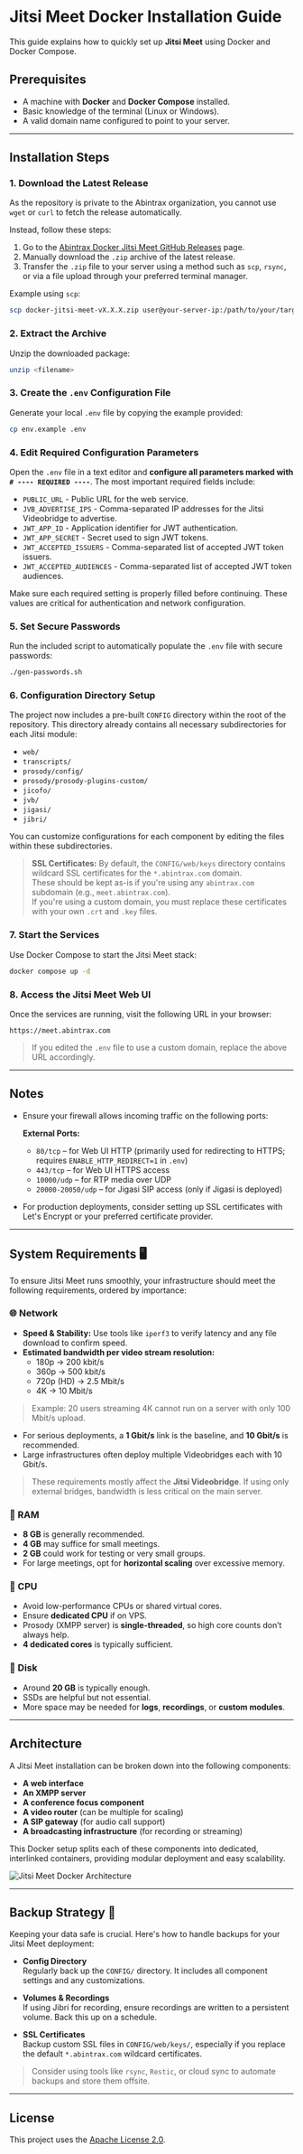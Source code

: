 # Jitsi Meet Docker Installation Guide

This guide explains how to quickly set up **Jitsi Meet** using Docker and Docker Compose.

## Prerequisites

- A machine with **Docker** and **Docker Compose** installed.
- Basic knowledge of the terminal (Linux or Windows).
- A valid domain name configured to point to your server.

---

## Installation Steps

### 1. Download the Latest Release

As the repository is private to the Abintrax organization, you cannot use `wget` or `curl` to fetch the release automatically.

Instead, follow these steps:

1. Go to the [Abintrax Docker Jitsi Meet GitHub Releases](https://github.com/abintrax/docker-jitsi-meet/releases) page.
2. Manually download the `.zip` archive of the latest release.
3. Transfer the `.zip` file to your server using a method such as `scp`, `rsync`, or via a file upload through your preferred terminal manager.

Example using `scp`:

```bash
scp docker-jitsi-meet-vX.X.X.zip user@your-server-ip:/path/to/your/target/directory
```

### 2. Extract the Archive

Unzip the downloaded package:

```bash
unzip <filename>
```

### 3. Create the `.env` Configuration File

Generate your local `.env` file by copying the example provided:

```bash
cp env.example .env
```

### 4. Edit Required Configuration Parameters

Open the `.env` file in a text editor and **configure all parameters marked with `# ---- REQUIRED ----`**. The most important required fields include:

- `PUBLIC_URL` - Public URL for the web service.
- `JVB_ADVERTISE_IPS` - Comma-separated IP addresses for the Jitsi Videobridge to advertise.
- `JWT_APP_ID` - Application identifier for JWT authentication.
- `JWT_APP_SECRET` - Secret used to sign JWT tokens.
- `JWT_ACCEPTED_ISSUERS` - Comma-separated list of accepted JWT token issuers.
- `JWT_ACCEPTED_AUDIENCES` - Comma-separated list of accepted JWT token audiences.

Make sure each required setting is properly filled before continuing. These values are critical for authentication and network configuration.

### 5. Set Secure Passwords

Run the included script to automatically populate the `.env` file with secure passwords:

```bash
./gen-passwords.sh
```

### 6. Configuration Directory Setup

The project now includes a pre-built `CONFIG` directory within the root of the repository. This directory already contains all necessary subdirectories for each Jitsi module:

- `web/`
- `transcripts/`
- `prosody/config/`
- `prosody/prosody-plugins-custom/`
- `jicofo/`
- `jvb/`
- `jigasi/`
- `jibri/`

You can customize configurations for each component by editing the files within these subdirectories.

> **SSL Certificates:** By default, the `CONFIG/web/keys` directory contains wildcard SSL certificates for the `*.abintrax.com` domain.  
> These should be kept as-is if you're using any `abintrax.com` subdomain (e.g., `meet.abintrax.com`).  
> If you're using a custom domain, you must replace these certificates with your own `.crt` and `.key` files.

### 7. Start the Services

Use Docker Compose to start the Jitsi Meet stack:

```bash
docker compose up -d
```

### 8. Access the Jitsi Meet Web UI

Once the services are running, visit the following URL in your browser:

```
https://meet.abintrax.com
```

> If you edited the `.env` file to use a custom domain, replace the above URL accordingly.

---

## Notes

- Ensure your firewall allows incoming traffic on the following ports:

  **External Ports:**

  - `80/tcp` – for Web UI HTTP (primarily used for redirecting to HTTPS; requires `ENABLE_HTTP_REDIRECT=1` in `.env`)
  - `443/tcp` – for Web UI HTTPS access
  - `10000/udp` – for RTP media over UDP
  - `20000-20050/udp` – for Jigasi SIP access (only if Jigasi is deployed)

- For production deployments, consider setting up SSL certificates with Let's Encrypt or your preferred certificate provider.

---

## System Requirements 🖥️

To ensure Jitsi Meet runs smoothly, your infrastructure should meet the following requirements, ordered by importance:

### 🌐 Network

- **Speed & Stability:** Use tools like `iperf3` to verify latency and any file download to confirm speed.
- **Estimated bandwidth per video stream resolution:**
  - 180p → 200 kbit/s
  - 360p → 500 kbit/s
  - 720p (HD) → 2.5 Mbit/s
  - 4K → 10 Mbit/s

> Example: 20 users streaming 4K cannot run on a server with only 100 Mbit/s upload.

- For serious deployments, a **1 Gbit/s** link is the baseline, and **10 Gbit/s** is recommended.  
- Large infrastructures often deploy multiple Videobridges each with 10 Gbit/s.

> These requirements mostly affect the **Jitsi Videobridge**. If using only external bridges, bandwidth is less critical on the main server.

### 🧠 RAM

- **8 GB** is generally recommended.
- **4 GB** may suffice for small meetings.
- **2 GB** could work for testing or very small groups.
- For large meetings, opt for **horizontal scaling** over excessive memory.

### 🧮 CPU

- Avoid low-performance CPUs or shared virtual cores.
- Ensure **dedicated CPU** if on VPS.
- Prosody (XMPP server) is **single-threaded**, so high core counts don’t always help.
- **4 dedicated cores** is typically sufficient.

### 💽 Disk

- Around **20 GB** is typically enough.
- SSDs are helpful but not essential.
- More space may be needed for **logs**, **recordings**, or **custom modules**.

---

## Architecture

A Jitsi Meet installation can be broken down into the following components:

- **A web interface**
- **An XMPP server**
- **A conference focus component**
- **A video router** (can be multiple for scaling)
- **A SIP gateway** (for audio call support)
- **A broadcasting infrastructure** (for recording or streaming)

This Docker setup splits each of these components into dedicated, interlinked containers, providing modular deployment and easy scalability.

![Jitsi Meet Docker Architecture](https://jitsi.github.io/handbook/assets/images/docker-jitsi-meet-afafdf87fea30a2fa6412baa4a3f8248.png)

---

## Backup Strategy 💾

Keeping your data safe is crucial. Here's how to handle backups for your Jitsi Meet deployment:

- **Config Directory**  
  Regularly back up the `CONFIG/` directory. It includes all component settings and any customizations.

- **Volumes & Recordings**  
  If using Jibri for recording, ensure recordings are written to a persistent volume. Back this up on a schedule.

- **SSL Certificates**  
  Backup custom SSL files in `CONFIG/web/keys/`, especially if you replace the default `*.abintrax.com` wildcard certificates.

> Consider using tools like `rsync`, `Restic`, or cloud sync to automate backups and store them offsite.

---

## License

This project uses the [Apache License 2.0](https://www.apache.org/licenses/LICENSE-2.0).
